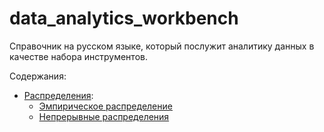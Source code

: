 # data_analytics_workbench
Справочник на русском языке, который послужит аналитику данных в качестве набора инструментов.


Содержания:
-   [Распределения](https://github.com/Siarhei-Y/data_analytics_workbench/tree/main/distributions):
    - [Эмпирическое распределение](https://github.com/Siarhei-Y/data_analytics_workbench/blob/main/distributions/emperical_function.ipynb)
    - [Непрерывные распределения](https://github.com/Siarhei-Y/data_analytics_workbench/blob/main/distributions/continuous_distributions.ipynb)
    

